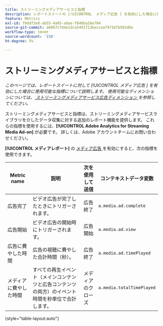 ```yaml
---
title: ストリーミングメディアサービスと指標
description: レポートスイートの [!UICONTROL  メディア広告 ] を有効にした場合に使用できる指標です。
feature: Metrics
exl-id: f0ddf3e0-ab55-4a05-a8ae-f040ba26e704
source-git-commit: a6967c7d4e1dca5491f13beccaa797167b503d6e
workflow-type: tm+mt
source-wordcount: '158'
ht-degree: 5%

---
```


# ストリーミングメディアサービスと指標

*このページでは、レポートスイートに対して [!UICONTROL  メディア広告 ] を有効にした場合に使用可能な指標について説明します。 使用可能なディメンションについては、[ ストリーミングメディアサービス広告ディメンション ](../dimensions/sm-ads.md) を参照してください。*

ストリーミングメディアサービスと指標は、ストリーミングメディアサービスライブラリを介したデータ収集に対する追加のレポート機能を提供します。 これらの指標を使用するには、**[!UICONTROL Adobe Analytics for Streaming Media Ad-on]** が必要です。 詳しくは、Adobe アカウントチームにお問い合わせください。

**[!UICONTROL メディアレポート]** の [ メディア広告 ](/help/admin/tools/manage-rs/edit-settings/media-management.md) を有効にすると、次の指標を使用できます。

| Metric name | 説明 | 次を使用して送信 | コンテキストデータ変数 |
| --- | --- | --- | --- |
| 広告完了 | ビデオ広告が完了したときにトリガーされます。 | 広告終了 | `a.media.ad.complete` |
| 広告開始 | ビデオ広告の開始時にトリガーされます。 | 広告開始 | `a.media.ad.view` |
| 広告に費やした時間 | 広告の視聴に費やした合計時間（秒）。 | 広告終了 | `a.media.ad.timePlayed` |
| メディアに費やした時間 | すべての再生イベント（メインコンテンツと広告コンテンツの両方）のイベント時間を秒単位で合計します。 | メディアのクローズ | `a.media.totalTimePlayed` |

{style="table-layout:auto"}
